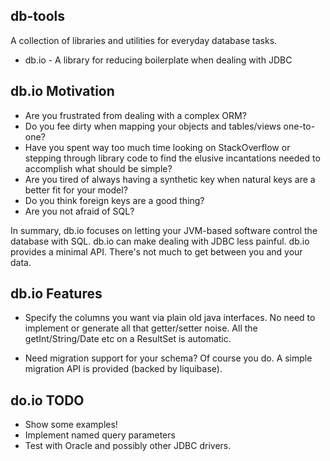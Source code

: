 db-tools 
---
A collection of libraries and utilities for everyday database tasks.

* db.io - A library for reducing boilerplate when dealing with JDBC

db.io Motivation 
---
* Are you frustrated from dealing with a complex ORM? 
* Do you fee dirty when mapping your objects
and tables/views one-to-one? 
* Have you spent way too much time looking
on StackOverflow or stepping through library code to find the elusive incantations 
needed to accomplish what should be simple?
* Are you tired of always having a synthetic key when 
natural keys are a better fit for your model? 
* Do you think foreign keys are a good thing? 
* Are you not afraid of SQL? 

In summary, db.io focuses on letting your JVM-based software control the database with SQL.
db.io can make dealing with JDBC less painful. db.io provides a minimal API. 
There's not much to get between you and your data.

db.io Features 
---
* Specify the columns you want via plain old java interfaces. No need to
implement or generate all that getter/setter noise. All the getInt/String/Date etc
on a ResultSet is automatic.

* Need migration support for your schema? Of course you do. A simple migration API is 
provided (backed by liquibase).

do.io TODO 
---
* Show some examples!
* Implement named query parameters
* Test with Oracle and possibly other JDBC drivers.


